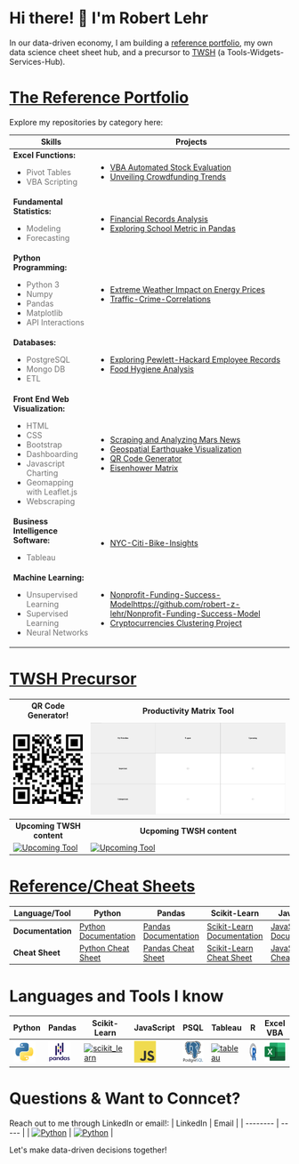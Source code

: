 # Hi there! 👋 I'm Robert Lehr
In our data-driven economy, I am building a [reference portfolio](https://github.com/robert-z-lehr/Data-Science-Educational-Portfolio), my own data science cheet sheet hub, and a precursor to [TWSH](https://github.com/robert-z-lehr/TWSH/tree/main) (a Tools-Widgets-Services-Hub).

# [The Reference Portfolio](https://github.com/robert-z-lehr/Data-Science-Educational-Portfolio)
Explore my repositories by category here:

|     Skills    |                         Projects                         |
|---------------|----------------------------------------------------------|
| <strong>Excel Functions:</strong><br><ul><li><span style="opacity: 0.6;">Pivot Tables</span></li><li><span style="opacity: 0.6;">VBA Scripting</span></li></ul> | <ul><li>[VBA Automated Stock Evaluation](https://github.com/robert-z-lehr/VBA-Automated-Stock-Evaluation)</li><li>[Unveiling Crowdfunding Trends](https://github.com/robert-z-lehr/Unveiling-Crowdfunding-Trends)</li></ul>|
| <strong>Fundamental Statistics:</strong><br><ul><li><span style="opacity: 0.6;">Modeling</span></li><li><span style="opacity: 0.6;">Forecasting</span></li></ul> | <ul><li>[Financial Records Analysis](https://github.com/robert-z-lehr/Financial-Records-Analysis)</li><li>[Exploring School Metric in Pandas](https://github.com/robert-z-lehr/Exploring-School-Metrics-in-Pandas)</li></ul>|
| <strong>Python Programming:</strong><br><ul><li><span style="opacity: 0.6;">Python 3</span></li><li><span style="opacity: 0.6;">Numpy</span></li><li><span style="opacity: 0.6;">Pandas</span></li><li><span style="opacity: 0.6;">Matplotlib</span></li><li><span style="opacity: 0.6;">API Interactions</span></li></ul> | <ul><li>[Extreme Weather Impact on Energy Prices](https://github.com/robert-z-lehr/Visualizing-The-Great-Freeze-Texas-Energy-Prices)</li><li>[Traffic-Crime-Correlations](https://github.com/robert-z-lehr/Traffic-Crime-Correlations)</li></ul>|
| <strong>Databases:</strong><br><ul><li><span style="opacity: 0.6;">PostgreSQL</span></li><li><span style="opacity: 0.6;">Mongo DB</span></li><li><span style="opacity: 0.6;">ETL</span></li></ul> | <ul><li>[Exploring Pewlett-Hackard Employee Records](https://github.com/robert-z-lehr/SQL-Exploring-Pewlett-Hackard-Employee-Records)</li><li>[Food Hygiene Analysis](https://github.com/robert-z-lehr/Food-Hygiene-Analysis)</li></ul>|
| <strong>Front End Web Visualization:</strong><br><ul><li><span style="opacity: 0.6;">HTML</span></li><li><span style="opacity: 0.6;">CSS</span></li><li><span style="opacity: 0.6;">Bootstrap</span></li><li><span style="opacity: 0.6;">Dashboarding</span></li><li><span style="opacity: 0.6;">Javascript Charting</span></li><li><span style="opacity: 0.6;">Geomapping with Leaflet.js</span></li><li><span style="opacity: 0.6;">Webscraping</ul> | <ul><li>[Scraping and Analyzing Mars News](https://github.com/robert-z-lehr/Scraping-and-Analyzing-Mars-News)</li><li>[Geospatial Earthquake Visualization](https://github.com/robert-z-lehr/Geospatial-Earthquake-Visualization)</li><li>[QR Code Generator](https://robert-z-lehr.github.io/QR-Code-Generator/)</li><li>[Eisenhower Matrix](https://robert-z-lehr.github.io/The-Eisenhower-Matrix/)</li></ul>|
| <strong>Business Intelligence Software:</strong><br><ul><li><span style="opacity: 0.6;">Tableau</span></li></ul> | <ul><li>[NYC-Citi-Bike-Insights](https://github.com/robert-z-lehr/NYC-Citi-Bike-Insights)</li></ul>| 
| <strong>Machine Learning:</strong><br><ul><li><span style="opacity: 0.6;">Unsupervised Learning</span></li><li><span style="opacity: 0.6;">Supervised Learning</span></li><li><span style="opacity: 0.6;">Neural Networks</span></li></ul> | <ul><li>[Nonprofit-Funding-Success-Model](https://github.com/robert-z-lehr/Nonprofit-Funding-Success-Model)https://github.com/robert-z-lehr/Nonprofit-Funding-Success-Model</li><li>[Cryptocurrencies Clustering Project](https://github.com/robert-z-lehr/Cryptocurrencies-Clustering-Model)</li></ul>|


# [TWSH Precursor](https://github.com/robert-z-lehr/TWSH/tree/main)

<table>
  <!-- Row 1: Title -->
  <tr>
    <th>QR Code Generator!</th>
    <th>Productivity Matrix Tool</th>
  </tr>
  
  <!-- Row 2: Images -->
  <tr>
    <td><a href="https://robert-z-lehr.github.io/QR-Code-Generator/" target="_blank" rel="noreferrer"><img src="https://github.com/robert-z-lehr/QR-Code-Generator/raw/main/QRCodeGenerator.png" alt="QR Code Generator"/></a></td>
    <td><a href="https://robert-z-lehr.github.io/The-Eisenhower-Matrix/" target="_blank" rel="noreferrer"><img src="https://github.com/robert-z-lehr/The-Eisenhower-Matrix/raw/main/The-Eisenhower-Matrix.png" alt="Python"/></a></td>
    <!-- Add other cells with images here -->
  </tr>
  
  <!-- Row 3: Title -->
  <tr>
    <th>Upcoming TWSH content</th>
    <th>Ucpoming TWSH content</th>
    <!-- Add other titles here -->
  </tr>
  
  <!-- Row 4: Images -->
  <tr>
    <td><a href="https://example.com" target="_blank" rel="noreferrer"><img src="https://example.com/image1.png" alt="Upcoming Tool"/></a></td>
    <td><a href="https://example.com" target="_blank" rel="noreferrer"><img src="https://example.com/image2.png" alt="Upcoming Tool"/></a></td>
    <!-- Add other cells with images here -->
  </tr>
</table>

# [Reference/Cheat Sheets](https://github.com/robert-z-lehr/Reference-Zip-Learning/tree/main)

| Language/Tool | Python | Pandas | Scikit-Learn | JavaScript | PSQL | Tableau | R | Excel VBA |
| --------------- | ------- | ------ | ------------ | ---------- | ---- | ------- | - | --------- |
| __Documentation__ | [Python Documentation](https://www.python.org/doc/) | [Pandas Documentation](https://pandas.pydata.org/docs/) | [Scikit-Learn Documentation](https://scikit-learn.org/stable/documentation.html) | [JavaScript Documentation](https://developer.mozilla.org/en-US/docs/Web/JavaScript) | [PSQL Documentation](https://www.postgresql.org/docs/) | [Tableau Documentation](https://help.tableau.com/current/pro/desktop/en-us.htm) | [R Documentation](https://cran.r-project.org/manuals.html) | [Excel VBA Documentation](https://docs.microsoft.com/en-us/office/vba/api/overview/excel) |
| __Cheat Sheet__ | [Python Cheat Sheet](https://perso.limsi.fr/pointal/_media/python:cours:mementopython3-english.pdf) | [Pandas Cheat Sheet](https://pandas.pydata.org/Pandas_Cheat_Sheet.pdf) | [Scikit-Learn Cheat Sheet](https://scikit-learn.org/stable/tutorial/machine_learning_map/index.html) | [JavaScript Cheat Sheet](https://htmlcheatsheet.com/js/) | [PSQL Cheat Sheet](https://www.postgresqltutorial.com/postgresql-cheat-sheet/) | [Tableau Cheat Sheet](https://help.tableau.com/current/pro/desktop/en-us/cheatsheet.htm) | [R Cheat Sheet](https://www.rstudio.com/wp-content/uploads/2016/10/r-cheat-sheet-3.pdf) | [Excel VBA Cheat Sheet](https://www.excel-vba.com/excel-vba-contents.htm) |

# Languages and Tools I know

| Python | Pandas | Scikit-Learn | JavaScript | PSQL | Tableau | R | Excel VBA |
| ------ | ------ | ------------ | ---------- | ---- | ------- | - | --------- |
| <a href="https://www.python.org" target="_blank" rel="noreferrer"> <img src="https://raw.githubusercontent.com/devicons/devicon/master/icons/python/python-original.svg" alt="python" width="40" height="40"/> </a> | <a href="https://pandas.pydata.org/" target="_blank" rel="noreferrer"> <img src="https://raw.githubusercontent.com/devicons/devicon/2ae2a900d2f041da66e950e4d48052658d850630/icons/pandas/pandas-original-wordmark.svg" alt="pandas" width="40" height="40"/> </a> | <a href="https://scikit-learn.org/" target="_blank" rel="noreferrer"> <img src="https://upload.wikimedia.org/wikipedia/commons/0/05/Scikit_learn_logo_small.svg" alt="scikit_learn" width="40" height="40"/> </a> | <a href="https://www.learn-js.org/" target="_blank" rel="noreferrer"> <img src="https://raw.githubusercontent.com/devicons/devicon/master/icons/javascript/javascript-original.svg" alt="javascript" width="40" height="40"/> </a> | <a href="https://www.postgresql.org" target="_blank" rel="noreferrer"> <img src="https://raw.githubusercontent.com/devicons/devicon/master/icons/postgresql/postgresql-original-wordmark.svg" alt="postgresql" width="40" height="40"/> </a> | <a href="https://www.tableau.com/trial/tableau-software?d=7013y000002RQ7hAAG&nc=7013y000002RQCaAAO&cq_cmp=8846800995&cq_net=g&cq_plac=&gclid=Cj0KCQjwldKmBhCCARIsAP-0rfyzThUThFi8RL13Ln24ogX6jcxzquerug9J8cqGwEjBOKp98SU4pSMaAroZEALw_wcB&gclsrc=aw.ds" target="_blank" rel="noreferrer"> <img src="https://github.com/robert-z-lehr/Module_18_Challenge/blob/main/tableau-icon-svgrepo-com.svg" alt="tableau" width="40" height="40"/> </a> | <a href="https://www.r-project.org/other-docs.html" target="_blank" rel="noreferrer"> <img src="https://raw.githubusercontent.com/devicons/devicon/master/icons/r/r-original.svg" alt="R" width="40" height="40"/> </a> | <a href="https://learn.microsoft.com/en-us/office/vba/library-reference/concepts/getting-started-with-vba-in-office" target="_blank" rel="noreferrer"> <img src="https://raw.githubusercontent.com/tankalxat34/vba-ip-validation/readme_content/icon_excel.svg" alt="Excel VBA" width="40" height="40"/> </a> |

# Questions & Want to Conncet?
Reach out to me through LinkedIn or email!:
| LinkedIn | Email |
| -------- | ----- |
| <td><a href="https://www.linkedin.com/in/robert-z-lehr/" target="_blank" rel="noreferrer"><img src="https://github.com/robert-z-lehr/robert-z-lehr/raw/main/linkedin-logo-png-1840.png" alt="Python"/></a></td> | <td><a href="robert.z.lehr@gmail.com" target="_blank" rel="noreferrer"><img src="https://github.com/robert-z-lehr/robert-z-lehr/raw/main/logo-gmail-9990.png" alt="Python"/></a></td> |

<!--
Attribution:
LinkedIn Image Source: <a href="https://www.freepnglogos.com/images/linkedin-logo-png-1840.html">Get it on linkedin logo transparent png</a>
Gmail Image Source: <a href="https://www.freepnglogos.com/images/logo-gmail-9990.html">Get it on logo gmail png contact machine learning phd student reasoning and</a>
-->

Let's make data-driven decisions together!


